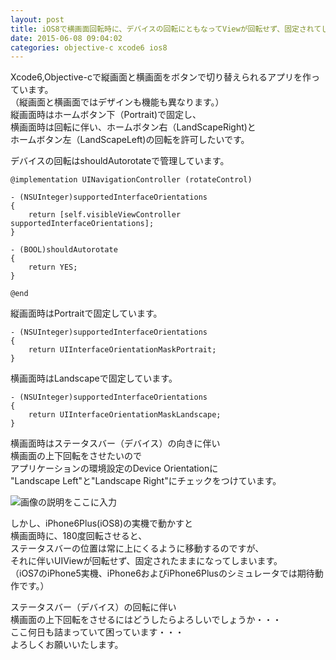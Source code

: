 ```yaml
---
layout: post
title: iOS8で横画面回転時に、デバイスの回転にともなってViewが回転せず、固定されてしまう
date: 2015-06-08 09:04:02
categories: objective-c xcode6 ios8
---
```

<!-- {% raw %} -->
<p>Xcode6,Objective-cで縦画面と横画面をボタンで切り替えられるアプリを作っています。<br>
（縦画面と横画面ではデザインも機能も異なります。）<br>
縦画面時はホームボタン下（Portrait)で固定し、<br>
横画面時は回転に伴い、ホームボタン右（LandScapeRight)と<br>
ホームボタン左（LandScapeLeft)の回転を許可したいです。</p>

<p>デバイスの回転はshouldAutorotateで管理しています。</p>

<pre><code>@implementation UINavigationController (rotateControl)

- (NSUInteger)supportedInterfaceOrientations
{
    return [self.visibleViewController supportedInterfaceOrientations];
}

- (BOOL)shouldAutorotate
{
    return YES;
}

@end
</code></pre>

<p>縦画面時はPortraitで固定しています。</p>

<pre><code>- (NSUInteger)supportedInterfaceOrientations
{
    return UIInterfaceOrientationMaskPortrait;
}
</code></pre>

<p>横画面時はLandscapeで固定しています。</p>

<pre><code>- (NSUInteger)supportedInterfaceOrientations
{
    return UIInterfaceOrientationMaskLandscape;
}
</code></pre>

<p>横画面時はステータスバー（デバイス）の向きに伴い<br>
横画面の上下回転をさせたいので<br>
アプリケーションの環境設定のDevice Orientationに<br>
"Landscape Left"と"Landscape Right"にチェックをつけています。</p>

<p><img src="https://i.stack.imgur.com/oVB23.png" alt="画像の説明をここに入力"></p>

<p>しかし、iPhone6Plus(iOS8)の実機で動かすと<br>
横画面時に、180度回転させると、<br>
ステータスバーの位置は常に上にくるように移動するのですが、<br>
それに伴いUIViewが回転せず、固定されたままになってしまいます。<br>
（iOS7のiPhone5実機、iPhone6およびiPhone6Plusのシミュレータでは期待動作です。）</p>

<p>ステータスバー（デバイス）の回転に伴い<br>
横画面の上下回転をさせるにはどうしたらよろしいでしょうか・・・<br>
ここ何日も詰まっていて困っています・・・<br>
よろしくお願いいたします。</p>
<!-- {% endraw %} -->
